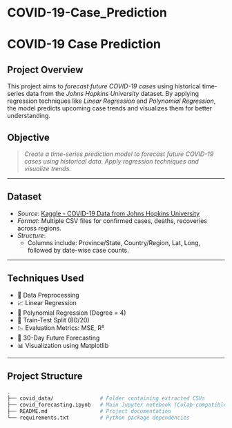 # COVID-19-Case_Prediction
#  COVID-19 Case Prediction

##  Project Overview

This project aims to *forecast future COVID-19 cases* using historical time-series data from the *Johns Hopkins University* dataset. By applying regression techniques like *Linear Regression* and *Polynomial Regression*, the model predicts upcoming case trends and visualizes them for better understanding.

##  Objective

> *Create a time-series prediction model to forecast future COVID-19 cases using historical data. Apply regression techniques and visualize trends.*

---

##  Dataset

- *Source*: [Kaggle - COVID-19 Data from Johns Hopkins University](https://www.kaggle.com/datasets/antgoldbloom/covid19-data-from-john-hopkins-university)
- *Format*: Multiple CSV files for confirmed cases, deaths, recoveries across regions.
- *Structure*:
  - Columns include: Province/State, Country/Region, Lat, Long, followed by date-wise case counts.
  
---

##  Techniques Used

- 📌 Data Preprocessing
- 📈 Linear Regression
- 🧮 Polynomial Regression (Degree = 4)
- 🔀 Train-Test Split (80/20)
- 📉 Evaluation Metrics: MSE, R²
- 📅 30-Day Future Forecasting
- 📊 Visualization using Matplotlib

---

##  Project Structure

```bash
.
├── covid_data/               # Folder containing extracted CSVs
├── covid_forecasting.ipynb   # Main Jupyter notebook (Colab-compatible)
├── README.md                 # Project documentation
└── requirements.txt          # Python package dependencies


